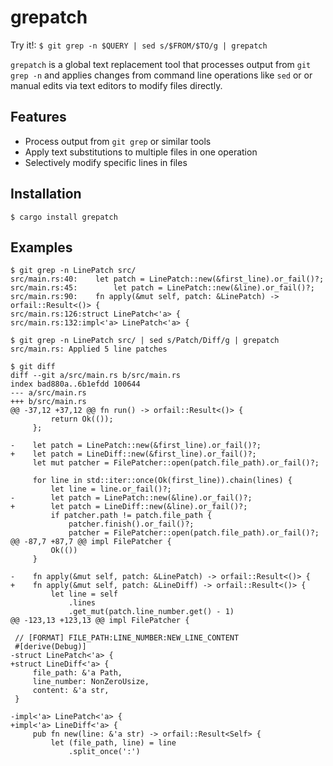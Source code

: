 grepatch
========

Try it!: `$ git grep -n $QUERY | sed s/$FROM/$TO/g | grepatch`

`grepatch` is a global text replacement tool that processes output from `git grep -n` and applies changes from command line operations like `sed` or or manual edits via text editors to modify files directly.

Features
---------

- Process output from `git grep` or similar tools
- Apply text substitutions to multiple files in one operation
- Selectively modify specific lines in files

Installation
------------

```console
$ cargo install grepatch
```

Examples
--------

```console
$ git grep -n LinePatch src/
src/main.rs:40:    let patch = LinePatch::new(&first_line).or_fail()?;
src/main.rs:45:        let patch = LinePatch::new(&line).or_fail()?;
src/main.rs:90:    fn apply(&mut self, patch: &LinePatch) -> orfail::Result<()> {
src/main.rs:126:struct LinePatch<'a> {
src/main.rs:132:impl<'a> LinePatch<'a> {

$ git grep -n LinePatch src/ | sed s/Patch/Diff/g | grepatch
src/main.rs: Applied 5 line patches

$ git diff
diff --git a/src/main.rs b/src/main.rs
index bad880a..6b1efdd 100644
--- a/src/main.rs
+++ b/src/main.rs
@@ -37,12 +37,12 @@ fn run() -> orfail::Result<()> {
         return Ok(());
     };
 
-    let patch = LinePatch::new(&first_line).or_fail()?;
+    let patch = LineDiff::new(&first_line).or_fail()?;
     let mut patcher = FilePatcher::open(patch.file_path).or_fail()?;
 
     for line in std::iter::once(Ok(first_line)).chain(lines) {
         let line = line.or_fail()?;
-        let patch = LinePatch::new(&line).or_fail()?;
+        let patch = LineDiff::new(&line).or_fail()?;
         if patcher.path != patch.file_path {
             patcher.finish().or_fail()?;
             patcher = FilePatcher::open(patch.file_path).or_fail()?;
@@ -87,7 +87,7 @@ impl FilePatcher {
         Ok(())
     }
 
-    fn apply(&mut self, patch: &LinePatch) -> orfail::Result<()> {
+    fn apply(&mut self, patch: &LineDiff) -> orfail::Result<()> {
         let line = self
             .lines
             .get_mut(patch.line_number.get() - 1)
@@ -123,13 +123,13 @@ impl FilePatcher {
 
 // [FORMAT] FILE_PATH:LINE_NUMBER:NEW_LINE_CONTENT
 #[derive(Debug)]
-struct LinePatch<'a> {
+struct LineDiff<'a> {
     file_path: &'a Path,
     line_number: NonZeroUsize,
     content: &'a str,
 }
 
-impl<'a> LinePatch<'a> {
+impl<'a> LineDiff<'a> {
     pub fn new(line: &'a str) -> orfail::Result<Self> {
         let (file_path, line) = line
             .split_once(':')
```
